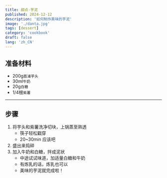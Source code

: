 ```yaml
---
title: 甜点-芋泥
published: 2024-12-12
description: '如何制作美味的芋泥'
image: './danta.jpg'
tags: [dessert]
category: 'cookbook'
draft: false
lang: 'zh_CN'
---
```


## 准备材料  
- 200g`荔浦芋头`   
- 30ml`牛奶`  
- 20g`白糖` 
- 1/4根`紫薯`  

***********

## 步骤  
1. 将芋头和紫薯洗净切块，上锅蒸至熟透  
    - 筷子轻松戳穿  
    - 20~30min 应该吧  
2. 盛出来捣碎  
3. 加入牛奶和白糖，拌成泥状  
    - 中途试试味道，加适量白糖和牛奶  
    - 有炼乳的话，炼乳也可以  
    - 美味的芋泥就完成啦！  
